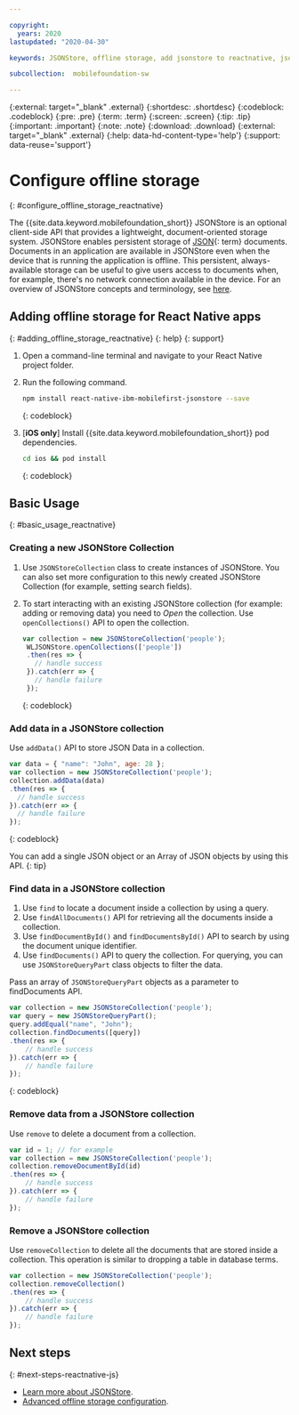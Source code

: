 ```yaml
---

copyright:
  years: 2020
lastupdated: "2020-04-30"

keywords: JSONStore, offline storage, add jsonstore to reactnative, jsonstore methods, jsonstore operations, access to documents, collection, offline storage configuration

subcollection:  mobilefoundation-sw

---
```


{:external: target="_blank" .external}
{:shortdesc: .shortdesc}
{:codeblock: .codeblock}
{:pre: .pre}
{:term: .term}
{:screen: .screen}
{:tip: .tip}
{:important: .important}
{:note: .note}
{:download: .download}
{:external: target="_blank" .external}
{:help: data-hd-content-type='help'}
{:support: data-reuse='support'}

# Configure offline storage
{: #configure_offline_storage_reactnative}

The {{site.data.keyword.mobilefoundation_short}} JSONStore is an optional client-side API that provides a lightweight, document-oriented storage system. JSONStore enables persistent storage of [JSON](#x4267096){: term} documents. Documents in an application are available in JSONStore even when the device that is running the application is offline. This persistent, always-available storage can be useful to give users access to documents when, for example, there's no network connection available in the device. For an overview of JSONStore concepts and terminology, see [here](/docs/mobilefoundation-sw?topic=mobilefoundation-sw-jsonstore#jsonstore).

## Adding offline storage for React Native apps
{: #adding_offline_storage_reactnative}
{: help}
{: support}

1. Open a command-line terminal and navigate to your React Native project folder.

2. Run the following command.

   ```bash
   npm install react-native-ibm-mobilefirst-jsonstore --save
   ```
   {: codeblock}

3. [**iOS only**] Install {{site.data.keyword.mobilefoundation_short}} pod dependencies.

   ```bash
   cd ios && pod install
   ```
   {: codeblock}

## Basic Usage
{: #basic_usage_reactnative}

### Creating a new JSONStore Collection

1. Use `JSONStoreCollection` class to create instances of JSONStore. You can also set more configuration to this newly created JSONStore Collection (for example, setting search fields).

2. To start interacting with an existing JSONStore collection (for example: adding or removing data) you need to *Open* the collection. Use `openCollections()` API to open the collection.
   ```javascript
   var collection = new JSONStoreCollection('people');
    WLJSONStore.openCollections(['people'])
    .then(res => {
      // handle success
    }).catch(err => {
      // handle failure
    });
   ``` 
   {: codeblock}

### Add data in a JSONStore collection

Use `addData()` API to store JSON Data in a collection.

```javascript
var data = { "name": "John", age: 28 };
var collection = new JSONStoreCollection('people');
collection.addData(data)
.then(res => {
  // handle success
}).catch(err => {
  // handle failure
});
```
{: codeblock}

You can add a single JSON object or an Array of JSON objects by using this API.
{: tip}

### Find data in a JSONStore collection

1. Use `find` to locate a document inside a collection by using a query.
2. Use `findAllDocuments()` API for retrieving all the documents inside a collection.
3. Use `findDocumentById()` and `findDocumentsById()` API to search by using the document unique identifier.
4. Use `findDocuments()` API to query the collection. For querying, you can use `JSONStoreQueryPart` class objects to filter the data.

Pass an array of `JSONStoreQueryPart` objects as a parameter to findDocuments API.

```javascript
var collection = new JSONStoreCollection('people');
var query = new JSONStoreQueryPart();
query.addEqual("name", "John");
collection.findDocuments([query])
.then(res => {
	// handle success
}).catch(err => {
	// handle failure
});
```
{: codeblock}

### Remove data from a JSONStore collection

Use `remove` to delete a document from a collection.

```javascript
var id = 1; // for example
var collection = new JSONStoreCollection('people');
collection.removeDocumentById(id)
.then(res => {
	// handle success
}).catch(err => {
	// handle failure     
});
```

### Remove a JSONStore collection

Use `removeCollection` to delete all the documents that are stored inside a collection. This operation is similar to dropping a table in database terms.

```javascript
var collection = new JSONStoreCollection('people');
collection.removeCollection()
.then(res => {
	// handle success
}).catch(err => {
	// handle failure
});
```

## Next steps
{: #next-steps-reactnative-js}

* [Learn more about JSONStore](/docs/mobilefoundation-sw?topic=mobilefoundation-sw-jsonstore).
* [Advanced offline storage configuration](/docs/mobilefoundation-sw?topic=mobilefoundation-sw-advanced_jsonstore#advanced_jsonstore).

